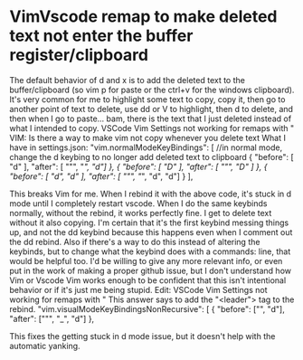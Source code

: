 
# VimVscode remap to make deleted text not enter the buffer register/clipboard

The default behavior of d and x is to add the deleted text to the buffer/clipboard (so vim p for paste or the ctrl+v for the windows clipboard). It's very common for me to highlight some text to copy, copy it, then go to another point of text to delete, use dd or V to highlight, then d to delete, and then when I go to paste... bam, there is the text that I just deleted instead of what I intended to copy.
VSCode Vim Settings not working for remaps with "
VIM: Is there a way to make vim not copy whenever you delete text
What I have in settings.json:
  "vim.normalModeKeyBindings": [
      //in normal mode, change the d keybing to no longer add deleted text to clipboard
      {
          "before": [ "d" ],
          "after": [ "\"", "_", "d"]
      },
      {
          "before": [ "D" ],
          "after": [ "\"", "D" ]
      },
      {
          "before": [ "d", "d" ],
          "after": [ "\"", "_", "d", "d"]
      }
  ],

This breaks Vim for me. When I rebind it with the above code, it's stuck in d mode until I completely restart vscode. When I do the same keybinds normally, without the rebind, it works perfectly fine. I get to delete text without it also copying. I'm certain that it's the first keybind messing things up, and not the dd keybind because this happens even when I comment out the dd rebind.
Also if there's a way to do this instead of altering the keybinds, but to change what the keybind does with a commands: line, that would be helpful too.
I'd be willing to give any more relevant info, or even put in the work of making a proper github issue, but I don't understand how Vim or Vscode Vim works enough to be confident that this isn't intentional behavior or if it's just me being stupid.
Edit:
VSCode Vim Settings not working for remaps with "
This answer says to add the "<leader"> tag to the rebind.
"vim.visualModeKeyBindingsNonRecursive": [
    {
      "before": ["<leader>", "d"],
      "after": ["\"", "_", "d"]
    },

This fixes the getting stuck in d mode issue, but it doesn't help with the automatic yanking.

        